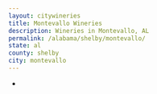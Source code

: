 ```yaml
---
layout: citywineries
title: Montevallo Wineries
description: Wineries in Montevallo, AL
permalink: /alabama/shelby/montevallo/
state: al
county: shelby
city: montevallo
---
```

-
